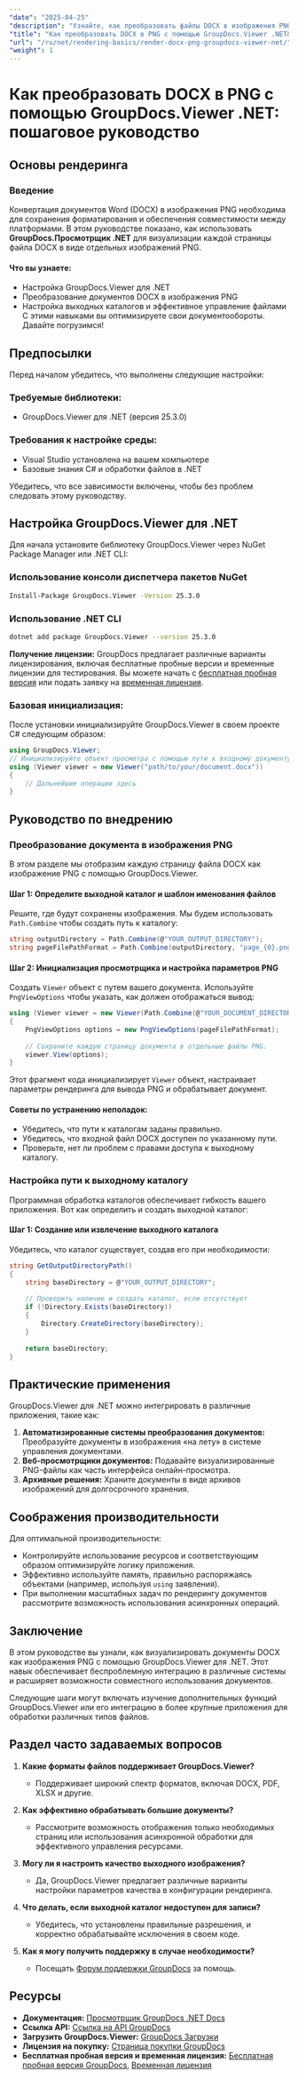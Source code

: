 ```yaml
---
"date": "2025-04-25"
"description": "Узнайте, как преобразовать файлы DOCX в изображения PNG с помощью GroupDocs.Viewer для .NET. Это руководство охватывает настройку, реализацию и практическое применение."
"title": "Как преобразовать DOCX в PNG с помощью GroupDocs.Viewer .NET&#58; Пошаговое руководство"
"url": "/ru/net/rendering-basics/render-docx-png-groupdocs-viewer-net/"
"weight": 1
---
```


# Как преобразовать DOCX в PNG с помощью GroupDocs.Viewer .NET: пошаговое руководство
## Основы рендеринга
### Введение
Конвертация документов Word (DOCX) в изображения PNG необходима для сохранения форматирования и обеспечения совместимости между платформами. В этом руководстве показано, как использовать **GroupDocs.Просмотрщик .NET** для визуализации каждой страницы файла DOCX в виде отдельных изображений PNG.

#### Что вы узнаете:
- Настройка GroupDocs.Viewer для .NET
- Преобразование документов DOCX в изображения PNG
- Настройка выходных каталогов и эффективное управление файлами
С этими навыками вы оптимизируете свои документообороты. Давайте погрузимся!

## Предпосылки
Перед началом убедитесь, что выполнены следующие настройки:

### Требуемые библиотеки:
- GroupDocs.Viewer для .NET (версия 25.3.0)

### Требования к настройке среды:
- Visual Studio установлена на вашем компьютере
- Базовые знания C# и обработки файлов в .NET

Убедитесь, что все зависимости включены, чтобы без проблем следовать этому руководству.

## Настройка GroupDocs.Viewer для .NET
Для начала установите библиотеку GroupDocs.Viewer через NuGet Package Manager или .NET CLI:

### Использование консоли диспетчера пакетов NuGet
```bash
Install-Package GroupDocs.Viewer -Version 25.3.0
```

### Использование .NET CLI
```bash
dotnet add package GroupDocs.Viewer --version 25.3.0
```

**Получение лицензии:**
GroupDocs предлагает различные варианты лицензирования, включая бесплатные пробные версии и временные лицензии для тестирования. Вы можете начать с [бесплатная пробная версия](https://releases.groupdocs.com/viewer/net/) или подать заявку на [временная лицензия](https://purchase.groupdocs.com/temporary-license/).

### Базовая инициализация:
После установки инициализируйте GroupDocs.Viewer в своем проекте C# следующим образом:
```csharp
using GroupDocs.Viewer;
// Инициализируйте объект просмотра с помощью пути к входному документу
using (Viewer viewer = new Viewer("path/to/your/document.docx"))
{
    // Дальнейшие операции здесь
}
```

## Руководство по внедрению
### Преобразование документа в изображения PNG
В этом разделе мы отобразим каждую страницу файла DOCX как изображение PNG с помощью GroupDocs.Viewer.

#### Шаг 1: Определите выходной каталог и шаблон именования файлов
Решите, где будут сохранены изображения. Мы будем использовать `Path.Combine` чтобы создать путь к каталогу:
```csharp
string outputDirectory = Path.Combine(@"YOUR_OUTPUT_DIRECTORY");
string pageFilePathFormat = Path.Combine(outputDirectory, "page_{0}.png"); // Шаблон наименования для каждого изображения страницы
```

#### Шаг 2: Инициализация просмотрщика и настройка параметров PNG
Создать `Viewer` объект с путем вашего документа. Используйте `PngViewOptions` чтобы указать, как должен отображаться вывод:
```csharp
using (Viewer viewer = new Viewer(Path.Combine(@"YOUR_DOCUMENT_DIRECTORY", "SAMPLE_DOCX")))
{
    PngViewOptions options = new PngViewOptions(pageFilePathFormat);
    
    // Сохраните каждую страницу документа в отдельные файлы PNG.
    viewer.View(options);
}
```
Этот фрагмент кода инициализирует `Viewer` объект, настраивает параметры рендеринга для вывода PNG и обрабатывает документ.

#### Советы по устранению неполадок:
- Убедитесь, что пути к каталогам заданы правильно.
- Убедитесь, что входной файл DOCX доступен по указанному пути.
- Проверьте, нет ли проблем с правами доступа к выходному каталогу.

### Настройка пути к выходному каталогу
Программная обработка каталогов обеспечивает гибкость вашего приложения. Вот как определить и создать выходной каталог:

#### Шаг 1: Создание или извлечение выходного каталога
Убедитесь, что каталог существует, создав его при необходимости:
```csharp
string GetOutputDirectoryPath()
{
    string baseDirectory = @"YOUR_OUTPUT_DIRECTORY";
    
    // Проверить наличие и создать каталог, если отсутствует
    if (!Directory.Exists(baseDirectory))
    {
        Directory.CreateDirectory(baseDirectory);
    }
    
    return baseDirectory;
}
```

## Практические применения
GroupDocs.Viewer для .NET можно интегрировать в различные приложения, такие как:
1. **Автоматизированные системы преобразования документов:** Преобразуйте документы в изображения «на лету» в системе управления документами.
2. **Веб-просмотрщики документов:** Подавайте визуализированные PNG-файлы как часть интерфейса онлайн-просмотра.
3. **Архивные решения:** Храните документы в виде архивов изображений для долгосрочного хранения.

## Соображения производительности
Для оптимальной производительности:
- Контролируйте использование ресурсов и соответствующим образом оптимизируйте логику приложения.
- Эффективно используйте память, правильно распоряжаясь объектами (например, используя `using` заявления).
- При выполнении масштабных задач по рендерингу документов рассмотрите возможность использования асинхронных операций.

## Заключение
В этом руководстве вы узнали, как визуализировать документы DOCX как изображения PNG с помощью GroupDocs.Viewer для .NET. Этот навык обеспечивает беспроблемную интеграцию в различные системы и расширяет возможности совместного использования документов.

Следующие шаги могут включать изучение дополнительных функций GroupDocs.Viewer или его интеграцию в более крупные приложения для обработки различных типов файлов.

## Раздел часто задаваемых вопросов
1. **Какие форматы файлов поддерживает GroupDocs.Viewer?**
   - Поддерживает широкий спектр форматов, включая DOCX, PDF, XLSX и другие.

2. **Как эффективно обрабатывать большие документы?**
   - Рассмотрите возможность отображения только необходимых страниц или использования асинхронной обработки для эффективного управления ресурсами.

3. **Могу ли я настроить качество выходного изображения?**
   - Да, GroupDocs.Viewer предлагает различные варианты настройки параметров качества в конфигурации рендеринга.

4. **Что делать, если выходной каталог недоступен для записи?**
   - Убедитесь, что установлены правильные разрешения, и корректно обрабатывайте исключения в своем коде.

5. **Как я могу получить поддержку в случае необходимости?**
   - Посещать [Форум поддержки GroupDocs](https://forum.groupdocs.com/c/viewer/9) за помощь.

## Ресурсы
- **Документация:** [Просмотрщик GroupDocs .NET Docs](https://docs.groupdocs.com/viewer/net/)
- **Ссылка API:** [Ссылка на API GroupDocs](https://reference.groupdocs.com/viewer/net/)
- **Загрузить GroupDocs.Viewer:** [GroupDocs Загрузки](https://releases.groupdocs.com/viewer/net/)
- **Лицензия на покупку:** [Страница покупки GroupDocs](https://purchase.groupdocs.com/buy)
- **Бесплатная пробная версия и временная лицензия:** [Бесплатная пробная версия GroupDocs](https://releases.groupdocs.com/viewer/net/), [Временная лицензия](https://purchase.groupdocs.com/temporary-license/)